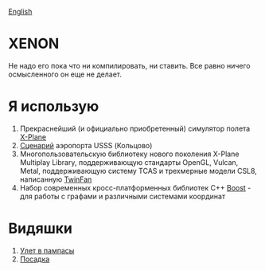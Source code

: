 [English](https://github.com/unclesal/xenon/blob/master/README.md)

# XENON

Не надо его пока что ни компилировать, ни ставить. Все равно ничего осмысленного он еще не делает.

# Я использую

1. Прекраснейший (и официально приобретенный) симулятор полета [X-Plane](https://www.x-plane.com/)
2. [Cценарий](http://x-flight.su/ural.php) аэропорта USSS (Кольцово)
3. Многопользовательскую библиотеку нового поколения X-Plane Multiplay Library, поддерживающую стандарты OpenGL, Vulcan, Metal, поддерживающую систему TCAS и трехмерные модели CSL8, написанную [TwinFan](https://github.com/TwinFan/XPMP2)
4. Набор современных кросс-платформенных библиотек C++ [Boost](https://www.boost.org/) - для работы с графами и различными системами координат

# Видяшки

1. [Улет в пампасы](https://www.youtube.com/watch?v=wfAPAnU-FBk)
2. [Посадка](https://www.youtube.com/watch?v=SvydTdDbwhs)
